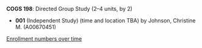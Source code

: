 **COGS 198**: Directed Group Study (2–4 units, by 2)

- **001** (Independent Study) (time and location TBA) by Johnson, Christine M. (A00670451)

[Enrollment numbers over time](./COGS198.tsv)
